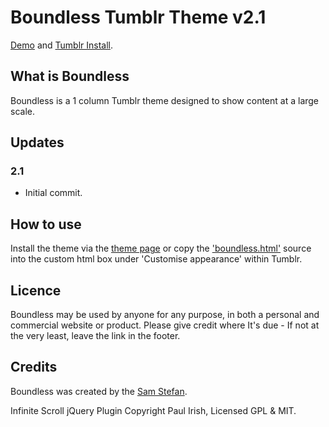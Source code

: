 # Boundless Tumblr Theme v2.1

[Demo](http://boundless.samstefan.co.uk) and
[Tumblr Install](http://www.tumblr.com/theme/14660).

## What is Boundless

Boundless is a 1 column Tumblr theme designed to show content at a large scale.

## Updates

### 2.1

 * Initial commit.

## How to use

Install the theme via the [theme page](http://www.tumblr.com/theme/14660) or copy the ['boundless.html'](https://github.com/CoSnap/Boundless-Tumblr-Theme/master/boundless.html) source into the custom html box under 'Customise appearance' within Tumblr.

## Licence

Boundless may be used by anyone for any purpose, in both a personal and commercial website or product. Please give credit where It's due - If not at the very least, leave the link in the footer.

## Credits

Boundless was created by the [Sam Stefan](http://samstefan.co.uk).

Infinite Scroll jQuery Plugin Copyright Paul Irish, Licensed GPL & MIT.
